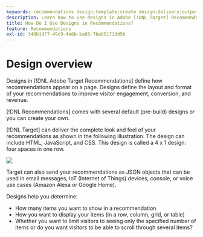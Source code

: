 ```yaml
---
keywords: recommendations design;template;create design;delivery;output
description: Learn how to use designs in Adobe [!DNL Target] Recommendations to define how recommendations appear on a page (1X4, 1X6, 2X2, and so forth).
title: How Do I Use Designs in Recommendations?
feature: Recommendations
exl-id: 348b1d77-49c9-4a6b-ba85-7ba051713d5b
---
```

# Design overview

Designs in [!DNL Adobe Target Recommendations] define how recommendations appear on a page. Designs define the layout and format of your recommendations to improve visitor engagement, conversion, and revenue.

[!DNL Recommendations] comes with several default (pre-build) designs or you can create your own.

[!DNL Target] can deliver the complete look and feel of your recommendations as shown in the following illustration. The design can include HTML, JavaScript, and CSS. This design is called a 4 x 1 design: four spaces in one row. 

![](assets/velocity_example.png)

Target can also send your recommendations as JSON objects that can be used in email messages, IoT (Internet of Things) devices, console, or voice use cases (Amazon Alexa or Google Home).

Designs help you determine:

* How many items you want to show in a recommendation
* How you want to display your items (in a row, column, grid, or table)
* Whether you want to limit visitors to seeing only the specified number of items or do you want visitors to be able to scroll through several items?
